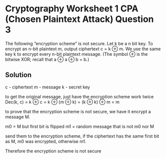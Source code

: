 # Cryptography Worksheet 1 CPA (Chosen Plaintext Attack) Question 3

The following “encryption scheme” is not secure. Let k be a n bit key. To encrypt
an n-bit plaintext m, output ciphertext c = k ⊕ m. We use the same key k to encrypt every n-bit
plaintext message. (The symbol ⊕ is the bitwise XOR; recall that a ⊕ a ⊕ b = b.)

## Solution

c - ciphertext
m - message
k - secret key

to get the original message, just have the encryption scheme work twice
Dec(k, c) = k ⊕ c = k ⊕ (m ⊕ k) = (k ⊕ k) ⊕ m = m

to prove that the encryption scheme is not secure, we have it encrypt a message M.

m0 = M but first bit is flipped
m1 = random message that is not m0 nor M

send them to the encryption scheme, if the ciphertext has the same first bit as M, m0 was encrypted, otherwise m1.

Therefore the encryption scheme is not secure